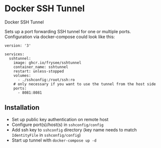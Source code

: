 # Docker SSH Tunnel
Docker SSH Tunnel

Sets up a port forwarding SSH tunnel for one or multiple ports. Configuration via docker-compose could look like this:

```
version: '3'

services:
  sshtunnel:
    image: ghcr.io/frysee/sshtunnel
    container_name: sshtunnel
    restart: unless-stopped
    volumes:
      - ./sshconfig:/root/ssh:ro
    # only necessary if you want to use the tunnel from the host side
    ports:
      - 8081:8081
```

## Installation
- Set up public key authentication on remote host
- Configure port(s)/host(s) in `sshconfig/config`
- Add ssh key to `sshconfig` directory (key name needs to match `IdentityFile` in `sshconfig/config`)
- Start up tunnel with `docker-compose up -d`

